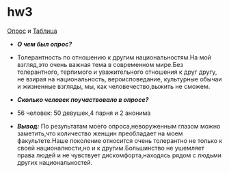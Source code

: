 # hw3
[Опрос](https://docs.google.com/forms/d/1vv1rPXVvrfdIIeII7eQf0ljTf-9adCC8bZZ0oaX3Kks/edit) и 
[Таблица](https://docs.google.com/spreadsheets/d/1HmnRe3c_wT-uLY5s4E4TsR3a268NiZqoAoY2f7pAF8Y/edit#gid=282442698)
* ***О чем был опрос?***
+ Толерантность по отношению к другим национальностям.На мой взгляд,это очень важная тема в современном мире.Без толерантного, терпимого и уважительного отношения к друг другу, не взирая на национальность, вероисповедание, культурные обычаи и жизненные взгляды, мы, как человечество,выжить не сможем.
- ***Сколько человек поучаствовало в опросе?***
+  56 человек: 50 девушек,4 парня и 2 анонима
- ***Вывод:***
По результатам моего опроса,неворуженным глазом можно заметить,что количество женщин преобладает на моем факультете.Наше поколение относится очень толерантно не только к своей националности,но и к другим.Большинство не ушемляет права людей и не чувствует дискомфорта,находясь рядом с людьми других национальностей.
